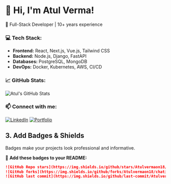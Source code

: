 # 👋 Hi, I'm Atul Verma!
🚀 Full-Stack Developer | 10+ years experience

### 💻 Tech Stack:
- **Frontend:** React, Next.js, Vue.js, Tailwind CSS
- **Backend:** Node.js, Django, FastAPI
- **Databases:** PostgreSQL, MongoDB
- **DevOps:** Docker, Kubernetes, AWS, CI/CD

### 📈 GitHub Stats:
![Atul's GitHub Stats](https://github-readme-stats.vercel.app/api?username=Atulvermaon18&show_icons=true&theme=radical)

### 📫 Connect with me:
[![LinkedIn](https://img.shields.io/badge/LinkedIn-AtulVerma-blue?logo=linkedin)](https://www.linkedin.com/in/atul-verma-11207947/)
[![Portfolio](https://img.shields.io/badge/Portfolio-AtulVerma.com-red)](https://www.gooseberrytechnovision.com/)



## **3. Add Badges & Shields**
Badges make your projects look professional and informative.

📌 **Add these badges to your README:**
```md
![GitHub Repo stars](https://img.shields.io/github/stars/Atulvermaon18/chatimage-mingle?style=social)
![GitHub forks](https://img.shields.io/github/forks/Atulvermaon18/chatimage-mingle?style=social)
![GitHub last commit](https://img.shields.io/github/last-commit/Atulvermaon18/chatimage-mingle)
